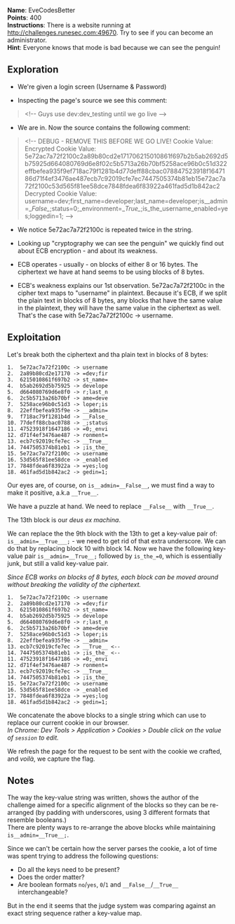 **Name**: EveCodesBetter  
**Points**: 400  
**Instructions**: There is a website running at http://challenges.runesec.com:49670. Try to see if you can become an administrator.  
**Hint**: Everyone knows that mode is bad because we can see the penguin!  

## Exploration
- We're given a login screen (Username & Password)

- Inspecting the page's source we see this comment:
> \<!-- Guys use dev:dev_testing until we go live --\>  

- We are in. Now the source contains the following comment:
> \<!-- DEBUG - REMOVE THIS BEFORE WE GO LIVE!
Cookie Value:
Encrypted Cookie Value: 5e72ac7a72f2100c2a89b80cd2e171706215010861f697b2b5ab2692d5b75925d664080769d6e8f02c5b5713a26b70bf5258ace96b0c51d322effbefea935f9ef718ac79f1281b4d77deff88cbac078847523918f1647186d71f4ef3476ae487ecb7c92019cfe7ec7447505374b81eb15e72ac7a72f2100c53d565f81ee58dce7848fdea6f83922a461fad5d1b842ac2
Decrypted Cookie Value: username=dev;first_name=developer;last_name=developer;is\__admin=\__False\__;status=0;_environment=\__True\__;is_the_username_enabled=yes;loggedin=1;
--\>  

- We notice 5e72ac7a72f2100c is repeated twice in the string. 

- Looking up "cryptography we can see the penguin" we quickly find out about ECB encryption - and about its weakness. 

- ECB operates - usually - on blocks of either 8 or 16 bytes. The ciphertext we have at hand seems to be using blocks of 8 bytes.

- ECB's weakness explains our 1st observation. 5e72ac7a72f2100c in the cipher text maps to "username" in plaintext. Because it's ECB, if we split the plain text in blocks of 8 bytes, any blocks that have the same value in the plaintext, they will have the same value in the ciphertext as well. That's the case with 5e72ac7a72f2100c -> username.

## Exploitation 
Let's break both the ciphertext and tha plain text in blocks of 8 bytes:
```
1.  5e72ac7a72f2100c -> username
2.  2a89b80cd2e17170 -> =dev;fir
3.  6215010861f697b2 -> st_name=
4.  b5ab2692d5b75925 -> develope
5.  d664080769d6e8f0 -> r;last_n
6.  2c5b5713a26b70bf -> ame=deve
7.  5258ace96b0c51d3 -> loper;is
8.  22effbefea935f9e -> __admin=
9.  f718ac79f1281b4d -> __False_
10. 77deff88cbac0788 -> _;status
11. 47523918f1647186 -> =0;_envi
12. d71f4ef3476ae487 -> ronment=
13. ecb7c92019cfe7ec -> __True__
14. 7447505374b81eb1 -> ;is_the_
15. 5e72ac7a72f2100c -> username
16. 53d565f81ee58dce -> _enabled
17. 7848fdea6f83922a -> =yes;log
18. 461fad5d1b842ac2 -> gedin=1;
```
Our eyes are, of course, on `is__admin=__False__`, we must find a way to make it positive, a.k.a `__True__`.  

We have a puzzle at hand. We need to replace `__False__` with `__True__`.  

The 13th block is our *deus ex machina*.  

We can replace the the 9th block with the 13th to get a key-value pair of: `is__admin=__True___;` - we need to get rid of that extra underscore.
We can do that by replacing block 10 with block 14. Now we have the following key-value pair `is__admin=__True__;` followed by `is_the_=0`, which is essentially junk, but still a valid key-value pair.

*Since ECB works on blocks of 8 bytes, each block can be moved around without breaking the validity of the ciphertext.*

```
1.  5e72ac7a72f2100c -> username
2.  2a89b80cd2e17170 -> =dev;fir
3.  6215010861f697b2 -> st_name=
4.  b5ab2692d5b75925 -> develope
5.  d664080769d6e8f0 -> r;last_n
6.  2c5b5713a26b70bf -> ame=deve
7.  5258ace96b0c51d3 -> loper;is
8.  22effbefea935f9e -> __admin=
13. ecb7c92019cfe7ec -> __True__ <--
14. 7447505374b81eb1 -> ;is_the_ <--
11. 47523918f1647186 -> =0;_envi
12. d71f4ef3476ae487 -> ronment=
13. ecb7c92019cfe7ec -> __True__
14. 7447505374b81eb1 -> ;is_the_
15. 5e72ac7a72f2100c -> username
16. 53d565f81ee58dce -> _enabled
17. 7848fdea6f83922a -> =yes;log
18. 461fad5d1b842ac2 -> gedin=1;
```

We concatenate the above blocks to a single string which can use to replace our current cookie in our browser.  
*In Chrome: Dev Tools > Application > Cookies > Double click on the value of `session` to edit.*  

We refresh the page for the request to be sent with the cookie we crafted, and *voilà*, we capture the flag.

## Notes
The way the key-value string was written, shows the author of the challenge aimed for a specific alignment of the blocks so they can be re-arranged (by padding with underscores, using 3 different formats that resemble booleans.)  
There are plenty ways to re-arrange the above blocks while maintaining `is__admin=__True__;`.   

Since we can't be certain how the server parses the cookie, a lot of time was spent trying to address the following questions:  
- Do all the keys need to be present?
- Does the order matter?
- Are boolean formats `no`/`yes`, `0`/`1` and `__False__`/`__True__` interchangeable?   

But in the end it seems that the judge system was comparing against an exact string sequence rather a key-value map. 
